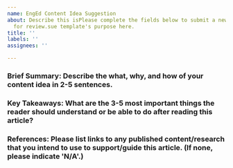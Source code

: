 ```yaml
---
name: EngEd Content Idea Suggestion
about: Describe this isPlease complete the fields below to submit a new article idea
  for review.sue template's purpose here.
title: ''
labels: ''
assignees: ''

---
```


### Brief Summary: Describe the what, why, and how of your content idea in 2-5 sentences.

### Key Takeaways: What are the 3-5 most important things the reader should understand or be able to do after reading this article?

### References: Please list links to any published content/research that you intend to use to support/guide this article. (If none, please indicate 'N/A'.)
